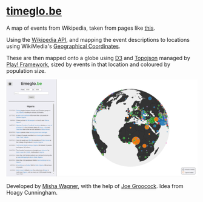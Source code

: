 # [timeglo.be](https://timeglo.be)

A map of events from Wikipedia, taken from pages like [this](https://en.wikipedia.org/wiki/January_1).

Using the [Wikipedia API](https://en.wikipedia.org/w/api.php), and mapping the event descriptions to locations using WikiMedia's [Geographical Coordinates](https://en.wikipedia.org/wiki/Wikipedia:WikiProject_Geographical_coordinates).

These are then mapped onto a globe using [D3](d3js.org) and [Topojson](https://github.com/mbostock/topojson) managed by [Play! Framework](https://www.playframework.com/), sized by events in that location and coloured by population size.

![Screenshot](conf/resources/images/screenshot.png?raw=true)

Developed by [Misha Wagner](https://github.com/mishajw), with the help of [Joe Groocock](https://github.com/frebib). Idea from Hoagy Cunningham.

